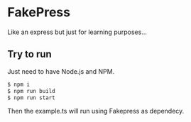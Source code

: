 # FakePress
Like an express but just for learning purposes...

## Try to run
Just need to have Node.js and NPM.
```sh
$ npm i
$ npm run build
$ npm run start
```
Then the example.ts will run using Fakepress as dependecy.

